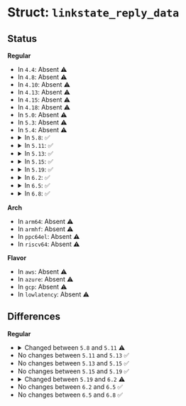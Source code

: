 # Struct: <code>linkstate_reply_data</code>

## Status
<b>Regular</b>
<ul>
<li>
In <code>4.4</code>: Absent ⚠️
</li>
<li>
In <code>4.8</code>: Absent ⚠️
</li>
<li>
In <code>4.10</code>: Absent ⚠️
</li>
<li>
In <code>4.13</code>: Absent ⚠️
</li>
<li>
In <code>4.15</code>: Absent ⚠️
</li>
<li>
In <code>4.18</code>: Absent ⚠️
</li>
<li>
In <code>5.0</code>: Absent ⚠️
</li>
<li>
In <code>5.3</code>: Absent ⚠️
</li>
<li>
In <code>5.4</code>: Absent ⚠️
</li>
<li>
<details>
<summary>In <code>5.8</code>: ✅</summary>

```c
struct linkstate_reply_data {
    struct ethnl_reply_data base;
    int link;
    int sqi;
    int sqi_max;
};
```
</details>
</li>
<li>
<details>
<summary>In <code>5.11</code>: ✅</summary>

```c
struct linkstate_reply_data {
    struct ethnl_reply_data base;
    int link;
    int sqi;
    int sqi_max;
    bool link_ext_state_provided;
    struct ethtool_link_ext_state_info ethtool_link_ext_state_info;
};
```
</details>
</li>
<li>
<details>
<summary>In <code>5.13</code>: ✅</summary>

```c
struct linkstate_reply_data {
    struct ethnl_reply_data base;
    int link;
    int sqi;
    int sqi_max;
    bool link_ext_state_provided;
    struct ethtool_link_ext_state_info ethtool_link_ext_state_info;
};
```
</details>
</li>
<li>
<details>
<summary>In <code>5.15</code>: ✅</summary>

```c
struct linkstate_reply_data {
    struct ethnl_reply_data base;
    int link;
    int sqi;
    int sqi_max;
    bool link_ext_state_provided;
    struct ethtool_link_ext_state_info ethtool_link_ext_state_info;
};
```
</details>
</li>
<li>
<details>
<summary>In <code>5.19</code>: ✅</summary>

```c
struct linkstate_reply_data {
    struct ethnl_reply_data base;
    int link;
    int sqi;
    int sqi_max;
    bool link_ext_state_provided;
    struct ethtool_link_ext_state_info ethtool_link_ext_state_info;
};
```
</details>
</li>
<li>
<details>
<summary>In <code>6.2</code>: ✅</summary>

```c
struct linkstate_reply_data {
    struct ethnl_reply_data base;
    int link;
    int sqi;
    int sqi_max;
    struct ethtool_link_ext_stats link_stats;
    bool link_ext_state_provided;
    struct ethtool_link_ext_state_info ethtool_link_ext_state_info;
};
```
</details>
</li>
<li>
<details>
<summary>In <code>6.5</code>: ✅</summary>

```c
struct linkstate_reply_data {
    struct ethnl_reply_data base;
    int link;
    int sqi;
    int sqi_max;
    struct ethtool_link_ext_stats link_stats;
    bool link_ext_state_provided;
    struct ethtool_link_ext_state_info ethtool_link_ext_state_info;
};
```
</details>
</li>
<li>
<details>
<summary>In <code>6.8</code>: ✅</summary>

```c
struct linkstate_reply_data {
    struct ethnl_reply_data base;
    int link;
    int sqi;
    int sqi_max;
    struct ethtool_link_ext_stats link_stats;
    bool link_ext_state_provided;
    struct ethtool_link_ext_state_info ethtool_link_ext_state_info;
};
```
</details>
</li>
</ul>
<b>Arch</b>
<ul>
<li>
In <code>arm64</code>: Absent ⚠️
</li>
<li>
In <code>armhf</code>: Absent ⚠️
</li>
<li>
In <code>ppc64el</code>: Absent ⚠️
</li>
<li>
In <code>riscv64</code>: Absent ⚠️
</li>
</ul>
<b>Flavor</b>
<ul>
<li>
In <code>aws</code>: Absent ⚠️
</li>
<li>
In <code>azure</code>: Absent ⚠️
</li>
<li>
In <code>gcp</code>: Absent ⚠️
</li>
<li>
In <code>lowlatency</code>: Absent ⚠️
</li>
</ul>

## Differences
<b>Regular</b>
<ul>
<li>
<details>
<summary>Changed between <code>5.8</code> and <code>5.11</code> ⚠️</summary>
<ul>
<li>
<b>Field added. </b>
<code>bool link_ext_state_provided</code>
</li>
<li>
<b>Field added. </b>
<code>struct ethtool_link_ext_state_info ethtool_link_ext_state_info</code>
</li>
</ul>
</details>
</li>
<li>
No changes between <code>5.11</code> and <code>5.13</code> ✅
</li>
<li>
No changes between <code>5.13</code> and <code>5.15</code> ✅
</li>
<li>
No changes between <code>5.15</code> and <code>5.19</code> ✅
</li>
<li>
<details>
<summary>Changed between <code>5.19</code> and <code>6.2</code> ⚠️</summary>
<ul>
<li>
<b>Field added. </b>
<code>struct ethtool_link_ext_stats link_stats</code>
</li>
</ul>
</details>
</li>
<li>
No changes between <code>6.2</code> and <code>6.5</code> ✅
</li>
<li>
No changes between <code>6.5</code> and <code>6.8</code> ✅
</li>
</ul>

